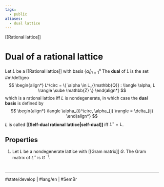 ```yaml
---
tags:
  - public
aliases:
  - dual lattice
---
```

[[Rational lattice]]
# Dual of a rational lattice

Let $L$ be a [[Rational lattice]] with basis $\{ \alpha_{i} \}_{i=1}^n$
The **dual** of $L$ is the set #m/def/geo
$$
\begin{align*}
L^\circ = \{ \alpha \in L_{\mathbb{Q}} : \langle \alpha, L \rangle \sube \mathbb{Z} \}
\end{align*}
$$
which is a rational lattice iff $L$ is nondegenerate,
in which case the **dual basis** is defined by
$$
\begin{align*}
\langle \alpha_{i}^\circ, \alpha_{j} \rangle = \delta_{ij}
\end{align*}
$$
$L$ is called **[[Self-dual rational lattice|self-dual]]** iff $L^\circ = L$.

## Properties

1. Let $L$ be a nondegenerate lattice with [[Gram matrix]] $G$.
    The Gram matrix of $L^\circ$ is $G^{-1}$.

#
---
#state/develop | #lang/en | #SemBr
